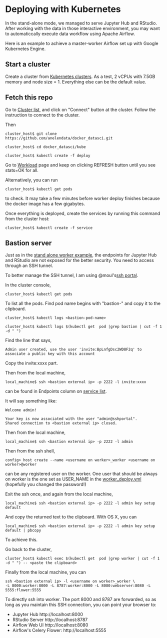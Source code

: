 # Deploying with Kubernetes

In the stand-alone mode, we managed to serve Jupyter Hub and RStudio.
After working with the data in those interactive environment, you may want to
automaticcally execute data workflow using Apache Airflow.

Here is an example to achieve a master-worker Airflow set up with
Google Kubernetes Engine.

## Start a cluster

Create a cluster from
[Kubernetes clusters](https://console.cloud.google.com/kubernetes/list?).
As a test, 2 vCPUs with 7.5GB memory and node size = 1. Everything else can be
the default value.

## Fetch this repo

Go to [Cluster list](https://console.cloud.google.com/kubernetes/list), and
click on "Connect" button at the cluster. Follow the instruction to connect
to the cluster.

Then

```
cluster_host$ git clone https://github.com/anelendata/docker_datasci.git
```

```
cluster_host$ cd docker_datasci/kube
```

```
cluster_host$ kubectl create -f deploy
```

Go to [Workload](https://console.cloud.google.com/kubernetes/workload) page
and keep on clicking REFRESH button until you see stats=OK for all.

Alternatively, you can run

```
cluster_host$ kubectl get pods
```

to check. It may take a few minutes before worker deploy finishes because
the docker image has a few gigabytes.

Once everything is deployed, create the services by running this command from
the cluster host:

```
cluster_host$ kubectl create -f service
```

## Bastion server

Just as in the
[stand alone worker example](https://github.com/anelendata/docker_datasci/blob/master/README.md#set-up-ssh-keys),
the endpoints for Jupyter Hub and
RStudio are not exposed for the better security. You need to access through
an SSH tunnel.

To better manage the SSH tunnel, I am using @moul's[ssh portal](https://github.com/moul/sshportal).

In the cluster console,

```
cluster_host$ kubectl get pods
```

To list all the pods. Find pod name begins with "bastion-" and copy it to
the clipboard.

```
cluster_host$ kubectl logs <bastion-pod-name>
```
```
cluster_host$ kubectl logs $(kubectl get  pod |grep bastion | cut -f 1 -d " ")
```


Find the line that says,

```
Admin user created, use the user 'invite:BpLnfgDsc2WD8F2q' to associate a public key with this account
```

Copy the invite:xxxx part.

Then from the local machine,

```
local_machine$ ssh <bastion external ip> -p 2222 -l invite:xxxx
```

<bastion external ip> can be found in Endpoints column on
[service list](https://console.cloud.google.com/kubernetes/discovery?&service_list_tablesize=50).

It will say something like:

```
Welcome admin!

Your key is now associated with the user "admin@sshportal".
Shared connection to <bastion external ip> closed.
```

Then from the local machine,

```
local_machine$ ssh <bastion external ip> -p 2222 -l admin
```

Then from the ssh shell,

```
config> host create --name <username on worker>_worker <username on worker>@worker
```

<username on worker> can be any registered user on the worker.
One user that should be always on worker is the one set as USER_NAME in the
[worker_deploy.yml](https://github.com/anelendata/docker_datasci/blob/master/kube/deploy/worker_deploy.yml)
(hopefully you changed the password!)

Exit the ssh once, and again from the local machine,

```
local_machine$ ssh <bastion external ip> -p 2222 -l admin key setup default
```

And copy the returned text to the clipboard. With OS X, you can

```
local_machine$ ssh <bastion external ip> -p 2222 -l admin key setup default | pbcopy
```

To achieve this.

Go back to the cluster,

```
cluster_host$ kubectl exec $(kubectl get  pod |grep worker | cut -f 1 -d " ") -- <paste the clipboard>
```

Finally from the local machine, you can

```
ssh <bastion external ip> -l <username on worker>_worker \
-L 8000:worker:8000 -L 8787:worker:8000 -L 8080:webserver:8080 -L 5555:flower:5555
```

To directly ssh into worker. The port 8000 and 8787 are forwarded, so as long
as you maintain this SSH connection, you can point your browser to:

  - Jupyter Hub http://localhost:8000
  - RStudio Server http://localhost:8787
  - Airflow Web UI http://localhost:8080
  - Airflow's Celery Flower: http://localhost:5555

